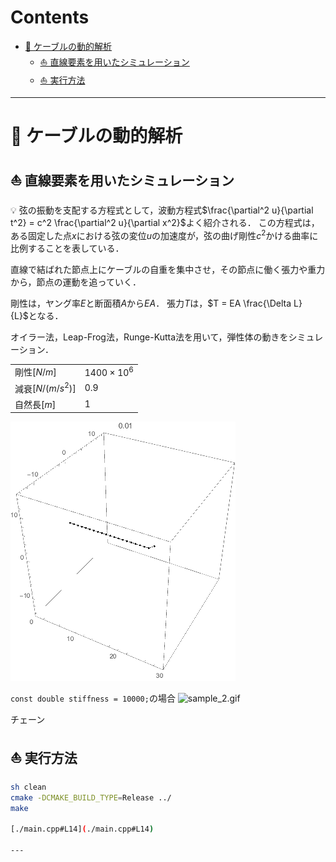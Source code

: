 # Contents
- [🐋 ケーブルの動的解析](#🐋-ケーブルの動的解析)
    - [⛵ 直線要素を用いたシミュレーション](#⛵-直線要素を用いたシミュレーション)
    - [⛵ 実行方法](#⛵-実行方法)


---
# 🐋 ケーブルの動的解析 

## ⛵ 直線要素を用いたシミュレーション 

💡 弦の振動を支配する方程式として，波動方程式$`\frac{\partial^2 u}{\partial t^2} = c^2 \frac{\partial^2 u}{\partial x^2}`$よく紹介される．
この方程式は，ある固定した点$`x`$における弦の変位$`u`$の加速度が，弦の曲げ剛性$`c^2`$かける曲率に比例することを表している．

直線で結ばれた節点上にケーブルの自重を集中させ，その節点に働く張力や重力から，節点の運動を追っていく．

剛性は，ヤング率$`E`$と断面積$`A`$から$`EA`$．
張力$`T`$は，$`T = EA \frac{\Delta L}{L}`$となる．

オイラー法，Leap-Frog法，Runge-Kutta法を用いて，弾性体の動きをシミュレーション．

|   |   |
|---|---|
| 剛性$`[N/m]`$ | $`1400 \times 10^6`$ |
| 減衰$`[N/(m/s^2)]`$ | $`0.9`$ |
| 自然長$`[m]`$ | $`1`$ |

![sample.gif](sample.gif)

`const double stiffness = 10000;`の場合
![sample_2.gif](sample_2.gif)

チェーン

## ⛵ 実行方法 

```sh
sh clean
cmake -DCMAKE_BUILD_TYPE=Release ../
make

[./main.cpp#L14](./main.cpp#L14)

---
